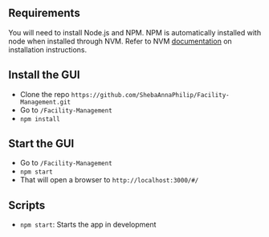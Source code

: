 ## Requirements

You will need to install Node.js and NPM. NPM is automatically installed with node when installed through NVM. Refer to NVM [documentation](https://github.com/nvm-sh/nvm#installation) on installation instructions.

## Install the GUI

-   Clone the repo `https://github.com/ShebaAnnaPhilip/Facility-Management.git`
-   Go to `/Facility-Management`
-   `npm install`

## Start the GUI

-   Go to `/Facility-Management`
-   `npm start`
-   That will open a browser to `http://localhost:3000/#/`

## Scripts

- `npm start`: Starts the app in development
